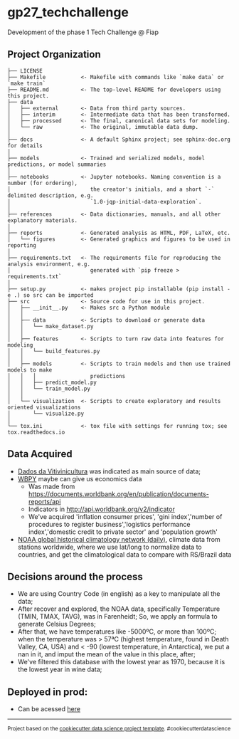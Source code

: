 gp27_techchallenge
==============================

Development of the phase 1 Tech Challenge @ Fiap

Project Organization
------------

    ├── LICENSE
    ├── Makefile           <- Makefile with commands like `make data` or `make train`
    ├── README.md          <- The top-level README for developers using this project.
    ├── data
    │   ├── external       <- Data from third party sources.
    │   ├── interim        <- Intermediate data that has been transformed.
    │   ├── processed      <- The final, canonical data sets for modeling.
    │   └── raw            <- The original, immutable data dump.
    │
    ├── docs               <- A default Sphinx project; see sphinx-doc.org for details
    │
    ├── models             <- Trained and serialized models, model predictions, or model summaries
    │
    ├── notebooks          <- Jupyter notebooks. Naming convention is a number (for ordering),
    │                         the creator's initials, and a short `-` delimited description, e.g.
    │                         `1.0-jqp-initial-data-exploration`.
    │
    ├── references         <- Data dictionaries, manuals, and all other explanatory materials.
    │
    ├── reports            <- Generated analysis as HTML, PDF, LaTeX, etc.
    │   └── figures        <- Generated graphics and figures to be used in reporting
    │
    ├── requirements.txt   <- The requirements file for reproducing the analysis environment, e.g.
    │                         generated with `pip freeze > requirements.txt`
    │
    ├── setup.py           <- makes project pip installable (pip install -e .) so src can be imported
    ├── src                <- Source code for use in this project.
    │   ├── __init__.py    <- Makes src a Python module
    │   │
    │   ├── data           <- Scripts to download or generate data
    │   │   └── make_dataset.py
    │   │
    │   ├── features       <- Scripts to turn raw data into features for modeling
    │   │   └── build_features.py
    │   │
    │   ├── models         <- Scripts to train models and then use trained models to make
    │   │   │                 predictions
    │   │   ├── predict_model.py
    │   │   └── train_model.py
    │   │
    │   └── visualization  <- Scripts to create exploratory and results oriented visualizations
    │       └── visualize.py
    │
    └── tox.ini            <- tox file with settings for running tox; see tox.readthedocs.io

Data Acquired
------------
- [Dados da Vitivinicultura](http://vitibrasil.cnpuv.embrapa.br/index.php?opcao=opt_01) was indicated as main source of data;
- [WBPY](https://pypi.org/project/wbpy/) maybe can give us economics data
    - Was made from https://documents.worldbank.org/en/publication/documents-reports/api
    - Indicators in http://api.worldbank.org/v2/indicator
    - We've acquired 'inflation consumer prices', 'gini index','number of procedures to register business','logistics performance index','domestic credit to private sector' and 'population growth'
- [NOAA global historical climatology network (daily)](https://www.kaggle.com/datasets/noaa/noaa-global-historical-climatology-network-daily), climate data from stations worldwide, where we use lat/long to normalize data to countries, and get the climatological data to compare with RS/Brazil data

Decisions around the process
------------
- We are using Country Code (in english) as a key to manipulate all the data;
- After recover and explored, the NOAA data, specifically Temperature (TMIN, TMAX, TAVG), was in Farenheidt; So, we apply an formula to generate Celsius Degrees;
- After that, we have temperatures like -5000ºC, or more than 100ºC; when the temperature was > 57ªC (highest temperature, found in Death Valley, CA, USA) and < -90 (lowest temperature, in Antarctica), we put a nan in it, and imput the mean of the value in this place, after;
- We've filtered this database with the lowest year as 1970, because it is the lowest year in wine data;

Deployed in prod:
------------
- Can be acessed [here](https://gp27-techchallenge.streamlit.app/)
--------

<p><small>Project based on the <a target="_blank" href="https://drivendata.github.io/cookiecutter-data-science/">cookiecutter data science project template</a>. #cookiecutterdatascience</small></p>
